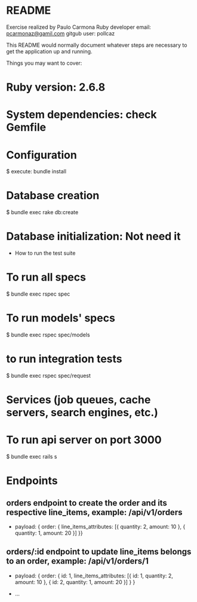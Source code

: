 # README
Exercise realized by Paulo Carmona
Ruby developer
email: pcarmonaz@gamil.com
gitgub user: pollcaz

This README would normally document whatever steps are necessary to get the
application up and running.

Things you may want to cover:

# Ruby version: 2.6.8

# System dependencies: check Gemfile

# Configuration
$ execute: bundle install

# Database creation
$ bundle exec rake db:create

# Database initialization: Not need it

* How to run the test suite
# To run all specs
$ bundle exec rspec spec
# To run models' specs
$ bundle exec rspec spec/models
# to run integration tests
$ bundle exec rspec spec/request

# Services (job queues, cache servers, search engines, etc.)
# To run api server on port 3000
$ bundle exec rails s
# Endpoints 
## orders endpoint to create the order and its respective line_items, example: /api/v1/orders
* payload: { order: { line_items_attributes: [{ quantity: 2, amount: 10 }, { quantity: 1, amount: 20 }] }}
## orders/:id endpoint to update line_items belongs to an order, example: /api/v1/orders/1
* payload: { order: { id: 1,  line_items_attributes: [{ id: 1, quantity: 2, amount: 10 }, { id: 2, quantity: 1, amount: 20 }] } }

* ...
